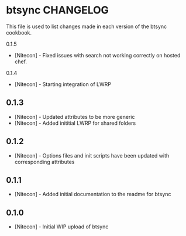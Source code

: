 btsync CHANGELOG
================

This file is used to list changes made in each version of the btsync cookbook.

0.1.5
- [Nitecon] - Fixed issues with search not working correctly on hosted chef.

0.1.4
- [Nitecon] - Starting integration of LWRP

0.1.3
-----
- [Nitecon] - Updated attributes to be more generic
- [Nitecon] - Added inititial LWRP for shared folders

0.1.2
-----
- [Nitecon] - Options files and init scripts have been updated with corresponding attributes

0.1.1
-----
- [Nitecon] - Added initial documentation to the readme for btsync

0.1.0
-----
- [Nitecon] - Initial WIP upload of btsync

